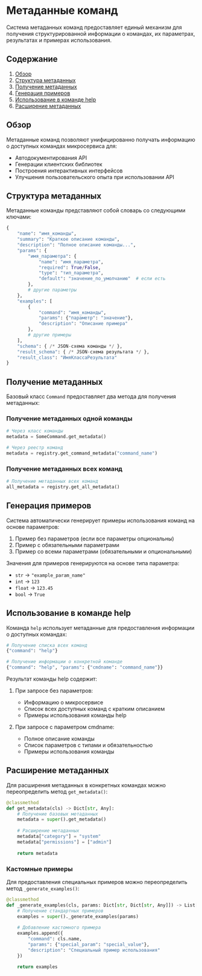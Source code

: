 # Метаданные команд

Система метаданных команд предоставляет единый механизм для получения структурированной информации о командах, их параметрах, результатах и примерах использования.

## Содержание

1. [Обзор](#обзор)
2. [Структура метаданных](#структура-метаданных)
3. [Получение метаданных](#получение-метаданных)
4. [Генерация примеров](#генерация-примеров)
5. [Использование в команде help](#использование-в-команде-help)
6. [Расширение метаданных](#расширение-метаданных)

## Обзор

Метаданные команд позволяют унифицированно получать информацию о доступных командах микросервиса для:

- Автодокументирования API
- Генерации клиентских библиотек
- Построения интерактивных интерфейсов
- Улучшения пользовательского опыта при использовании API

## Структура метаданных

Метаданные команды представляют собой словарь со следующими ключами:

```python
{
    "name": "имя_команды",
    "summary": "Краткое описание команды",
    "description": "Полное описание команды...",
    "params": {
        "имя_параметра": {
            "name": "имя_параметра",
            "required": True/False,
            "type": "тип_параметра",
            "default": "значение_по_умолчанию"  # если есть
        },
        # другие параметры
    },
    "examples": [
        {
            "command": "имя_команды",
            "params": {"параметр": "значение"},
            "description": "Описание примера"
        },
        # другие примеры
    ],
    "schema": { /* JSON-схема команды */ },
    "result_schema": { /* JSON-схема результата */ },
    "result_class": "ИмяКлассаРезультата"
}
```

## Получение метаданных

Базовый класс `Command` предоставляет два метода для получения метаданных:

### Получение метаданных одной команды

```python
# Через класс команды
metadata = SomeCommand.get_metadata()

# Через реестр команд
metadata = registry.get_command_metadata("command_name")
```

### Получение метаданных всех команд

```python
# Получение метаданных всех команд
all_metadata = registry.get_all_metadata()
```

## Генерация примеров

Система автоматически генерирует примеры использования команд на основе параметров:

1. Пример без параметров (если все параметры опциональны)
2. Пример с обязательными параметрами
3. Пример со всеми параметрами (обязательными и опциональными)

Значения для примеров генерируются на основе типа параметра:
- `str` → `"example_param_name"`
- `int` → `123`
- `float` → `123.45`
- `bool` → `True`

## Использование в команде help

Команда `help` использует метаданные для предоставления информации о доступных командах:

```bash
# Получение списка всех команд
{"command": "help"}

# Получение информации о конкретной команде
{"command": "help", "params": {"cmdname": "command_name"}}
```

Результат команды help содержит:

1. При запросе без параметров:
   - Информацию о микросервисе
   - Список всех доступных команд с кратким описанием
   - Примеры использования команды help

2. При запросе с параметром cmdname:
   - Полное описание команды
   - Список параметров с типами и обязательностью
   - Примеры использования команды

## Расширение метаданных

Для расширения метаданных в конкретных командах можно переопределить метод `get_metadata()`:

```python
@classmethod
def get_metadata(cls) -> Dict[str, Any]:
    # Получение базовых метаданных
    metadata = super().get_metadata()
    
    # Расширение метаданных
    metadata["category"] = "system"
    metadata["permissions"] = ["admin"]
    
    return metadata
```

### Кастомные примеры

Для предоставления специальных примеров можно переопределить метод `_generate_examples()`:

```python
@classmethod
def _generate_examples(cls, params: Dict[str, Dict[str, Any]]) -> List[Dict[str, Any]]:
    # Получение стандартных примеров
    examples = super()._generate_examples(params)
    
    # Добавление кастомного примера
    examples.append({
        "command": cls.name,
        "params": {"special_param": "special_value"},
        "description": "Специальный пример использования"
    })
    
    return examples
``` 